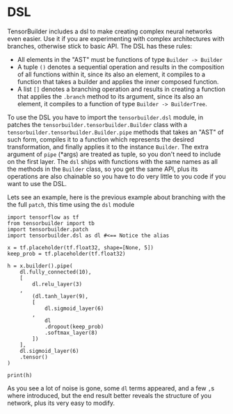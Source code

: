 # DSL

TensorBuilder includes a dsl to make creating complex neural networks even easier. Use it if you are experimenting with complex architectures with branches, otherwise stick to basic API. The DSL has these rules:

* All elements in the "AST" must be functions of type `Builder -> Builder`
* A tuple `()` denotes a sequential operation and results in the composition of all functions within it, since its also an element, it compiles to a function that takes a builder and applies the inner composed function.
* A list `[]` denotes a branching operation and results in creating a function that applies the `.branch` method to its argument, since its also an element, it compiles to a function of type `Builder -> BuilderTree`.

To use the DSL you have to import the `tensorbuilder.dsl` module, in patches the `tensorbuilder.tensorbuilder.Builder` class with a `tensorbuilder.tensorbuilder.Builder.pipe` methods that takes an "AST" of such form, compiles it to a function which represents the desired transformation, and finally applies it to the instance `Builder`. The extra argument of `pipe` (\*args) are treated as tuple, so you don't need to include on the first layer.
The `dsl` ships with functions with the same names as all the methods in the `Builder` class, so you get the same API, plus its operations are also chainable so you have to do very little to you code if you want to use the DSL.

Lets see an example, here is the previous example about branching with the the full `patch`, this time using the `dsl` module

    import tensorflow as tf
    from tensorbuilder import tb
    import tensorbuilder.patch
    import tensorbuilder.dsl as dl #<== Notice the alias

    x = tf.placeholder(tf.float32, shape=[None, 5])
    keep_prob = tf.placeholder(tf.float32)

    h = x.builder().pipe(
        dl.fully_connected(10),
        [
            dl.relu_layer(3)
        ,
            (dl.tanh_layer(9),
            [
              	dl.sigmoid_layer(6)
            ,
                dl
                .dropout(keep_prob)
                .softmax_layer(8)
            ])
        ],
        dl.sigmoid_layer(6)
        .tensor()
    )

    print(h)

As you see a lot of noise is gone, some `dl` terms appeared, and a few `,`s where introduced, but the end result better reveals the structure of you network, plus its very easy to modify.
